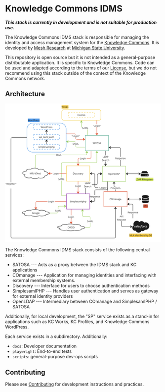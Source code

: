 # Knowledge Commons IDMS

**_This stack is currently in development and is not suitable for production use._**

The Knowledge Commons IDMS stack is responsible for managing the identity and access management system for the [Knowledge Commons](https://kcommons.org). It is developed by [Mesh Research](https://meshresearch.commons.msu.edu/) at [Michigan State University](https://msu.edu).

This repository is open source but it is not intended as a general-purpose distributable application. It is specific to Knowledge Commons. Code can be used and adapted according to the terms of our [License](LICENSE.md), but we do not recommend using this stack outside of the context of the Knowledge Commons network.

## Architecture

![IDMS stack architecture](docs/assets/architecture.png)

The Knowledge Commons IDMS stack consists of the following central services:

- SATOSA --- Acts as a proxy between the IDMS stack and KC applications
- COmanage --- Application for managing identities and interfacing with external membership systems.
- Discovery --- Interface for users to choose authentication methods
- SimplesamlPHP --- Handles user authentication and serves as gateway for external identity providers
- OpenLDAP --- Intermediary between COmanage and SimplesamlPHP / SATOSA

Additionally, for local development, the "SP" service exists as a stand-in for applications such as KC Works, KC Profiles, and Knowledge Commons WordPress.

Each service exists in a subdirectory. Additionally:

- `docs`: Developer documentation
- `playwright`: End-to-end tests
- `scripts`: general-purpose dev-ops scripts

## Contributing

Please see [Contributing](docs/contributing.md) for development instructions and practices.

